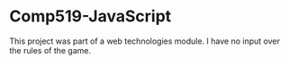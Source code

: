 # Comp519-JavaScript
This project was part of a web technologies module.  I have no input over the rules of the game.
